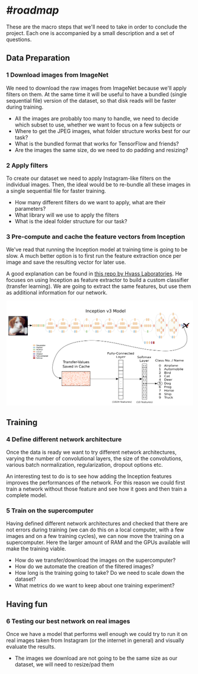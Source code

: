 # *#roadmap*

These are the macro steps that we'll need to take in order to conclude the project. Each one is accompanied by a small description and a set of questions.

## Data Preparation

### 1 Download images from ImageNet
We need to download the raw images from ImageNet because we'll apply filters on them. At the same time it will be useful to have a bundled (single sequential file) version of the dataset, so that disk reads will be faster during training.

* All the images are probably too many to handle, we need to decide which subset to use, whether we want to focus on a few subjects or
* Where to get the JPEG images, what folder structure works best for our task?
* What is the bundled format that works for TensorFlow and friends?
* Are the images the same size, do we need to do padding and resizing?

### 2 Apply filters
To create our dataset we need to apply Instagram-like filters on the individual images. Then, the ideal would be to re-bundle all these images in a single sequential file for faster training.

* How many different filters do we want to apply, what are their parameters?
* What library will we use to apply the filters
* What is the ideal folder structure for our task?

### 3 Pre-compute and cache the feature vectors from Inception
We've read that running the Inception model at training time is going to be slow. A much better option is to first run the feature extraction once per image and save the resulting vector for later use.

A good explanation can be found in [this repo by Hvass Laboratories](https://github.com/Hvass-Labs/TensorFlow-Tutorials/blob/master/08_Transfer_Learning.ipynb). He focuses on using Inception as feature extractor to build a custom classifier (transfer learning). We are going to extract the same features, but use them as additional information for our network.

![feature extraction](images/inception_feature_extraction.png)

## Training

### 4 Define different network architecture
Once the data is ready we want to try different network architectures, varying the number of convolutional layers, the size of the convolutions, various batch normalization, regularization, dropout options etc.

An interesting test to do is to see how adding the Inception features improves the performances of the network. For this reason we could first train a network without those feature and see how it goes and then train a complete model.

### 5 Train on the supercomputer
Having defined different network architectures and checked that there are not errors during training (we can do this on a local computer, with a few images and on a few training cycles), we can now move the training on a supercomputer. Here the larger amount of RAM and the GPUs available will make the training viable.

* How do we transfer/download the images on the supercomputer?
* How do we automate the creation of the filtered images?
* How long is the training going to take? Do we need to scale down the dataset?
* What metrics do we want to keep about one training experiment?

## Having fun

### 6 Testing our best network on real images
Once we have a model that performs well enough we could try to run it on real images taken from Instagram (or the internet in general) and visually evaluate the results.

* The images we download are not going to be the same size as our dataset, we will need to resize/pad them
